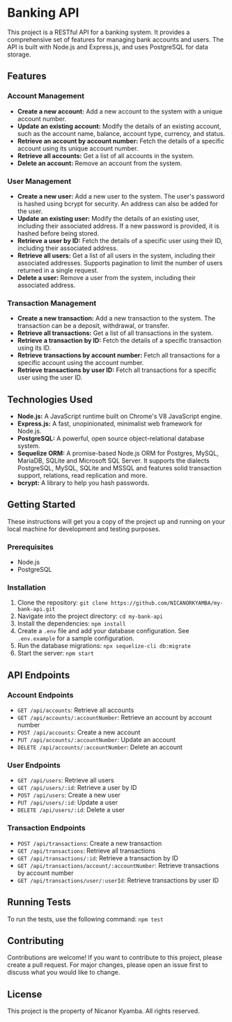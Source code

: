 # Banking API

This project is a RESTful API for a banking system. It provides a comprehensive set of features for managing bank accounts and users. The API is built with Node.js and Express.js, and uses PostgreSQL for data storage.

## Features

### Account Management

- **Create a new account:** Add a new account to the system with a unique account number.
- **Update an existing account:** Modify the details of an existing account, such as the account name, balance, account type, currency, and status.
- **Retrieve an account by account number:** Fetch the details of a specific account using its unique account number.
- **Retrieve all accounts:** Get a list of all accounts in the system.
- **Delete an account:** Remove an account from the system.

### User Management

- **Create a new user:** Add a new user to the system. The user's password is hashed using bcrypt for security. An address can also be added for the user.
- **Update an existing user:** Modify the details of an existing user, including their associated address. If a new password is provided, it is hashed before being stored.
- **Retrieve a user by ID:** Fetch the details of a specific user using their ID, including their associated address.
- **Retrieve all users:** Get a list of all users in the system, including their associated addresses. Supports pagination to limit the number of users returned in a single request.
- **Delete a user:** Remove a user from the system, including their associated address.

### Transaction Management

- **Create a new transaction:** Add a new transaction to the system. The transaction can be a deposit, withdrawal, or transfer.
- **Retrieve all transactions:** Get a list of all transactions in the system.
- **Retrieve a transaction by ID:** Fetch the details of a specific transaction using its ID.
- **Retrieve transactions by account number:** Fetch all transactions for a specific account using the account number.
- **Retrieve transactions by user ID:** Fetch all transactions for a specific user using the user ID.

## Technologies Used

- **Node.js:** A JavaScript runtime built on Chrome's V8 JavaScript engine.
- **Express.js:** A fast, unopinionated, minimalist web framework for Node.js.
- **PostgreSQL:** A powerful, open source object-relational database system.
- **Sequelize ORM:** A promise-based Node.js ORM for Postgres, MySQL, MariaDB, SQLite and Microsoft SQL Server. It supports the dialects PostgreSQL, MySQL, SQLite and MSSQL and features solid transaction support, relations, read replication and more.
- **bcrypt:** A library to help you hash passwords.

## Getting Started

These instructions will get you a copy of the project up and running on your local machine for development and testing purposes.

### Prerequisites

- Node.js
- PostgreSQL

### Installation

1. Clone the repository: `git clone https://github.com/NICANORKYAMBA/my-bank-api.git`
2. Navigate into the project directory: `cd my-bank-api`
3. Install the dependencies: `npm install`
4. Create a `.env` file and add your database configuration. See `.env.example` for a sample configuration.
5. Run the database migrations: `npx sequelize-cli db:migrate`
6. Start the server: `npm start`

## API Endpoints

### Account Endpoints

- `GET /api/accounts`: Retrieve all accounts
- `GET /api/accounts/:accountNumber`: Retrieve an account by account number
- `POST /api/accounts`: Create a new account
- `PUT /api/accounts/:accountNumber`: Update an account
- `DELETE /api/accounts/:accountNumber`: Delete an account

### User Endpoints

- `GET /api/users`: Retrieve all users
- `GET /api/users/:id`: Retrieve a user by ID
- `POST /api/users`: Create a new user
- `PUT /api/users/:id`: Update a user
- `DELETE /api/users/:id`: Delete a user

### Transaction Endpoints

- `POST /api/transactions`: Create a new transaction
- `GET /api/transactions`: Retrieve all transactions
- `GET /api/transactions/:id`: Retrieve a transaction by ID
- `GET /api/transactions/account/:accountNumber`: Retrieve transactions by account number
- `GET /api/transactions/user/:userId`: Retrieve transactions by user ID

## Running Tests

To run the tests, use the following command: `npm test`

## Contributing

Contributions are welcome! If you want to contribute to this project, please create a pull request. For major changes, please open an issue first to discuss what you would like to change.

## License

This project is the property of Nicanor Kyamba. All rights reserved.
